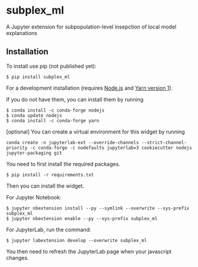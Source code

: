 subplex_ml
===============================

A Jupyter extension for subpopulation-level insepction of local model explanations

Installation
------------

To install use pip (not published yet):

    $ pip install subplex_ml

For a development installation (requires [Node.js](https://nodejs.org) and [Yarn version 1](https://classic.yarnpkg.com/)).

If you do not have them, you can install them by running

```
$ conda install -c conda-forge nodejs
$ conda update nodejs
$ conda install -c conda-forge yarn
```

[optional] You can create a virtual environment for this widget by running

```
conda create -n jupyterlab-ext --override-channels --strict-channel-priority -c conda-forge -c nodefaults jupyterlab=3 cookiecutter nodejs jupyter-packaging git
```



You need to first install the required packages.

    $ pip install -r requirements.txt

Then you can install the widget. 

For Jupyter Notebook:

```
$ jupyter nbextension install --py --symlink --overwrite --sys-prefix subplex_ml
$ jupyter nbextension enable --py --sys-prefix subplex_ml
```

For JupyterLab, run the command:

    $ jupyter labextension develop --overwrite subplex_ml

You then need to refresh the JupyterLab page when your javascript changes.
